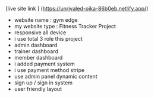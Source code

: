 [live site link ] (https://unrivaled-pika-86b0eb.netlify.app/)
- website name : gym edge
 - my website type : Fitness Tracker Project
 - responsive all device 
 - i use total 3 role this project 
 - admin dashboard
 - trainer dashboard
 - member dashboard
 - i added payment system 
 - i use payment method stripe
 -  use admin panel dynamic content
 - sign up / sign in system 
 - user friendly layout
